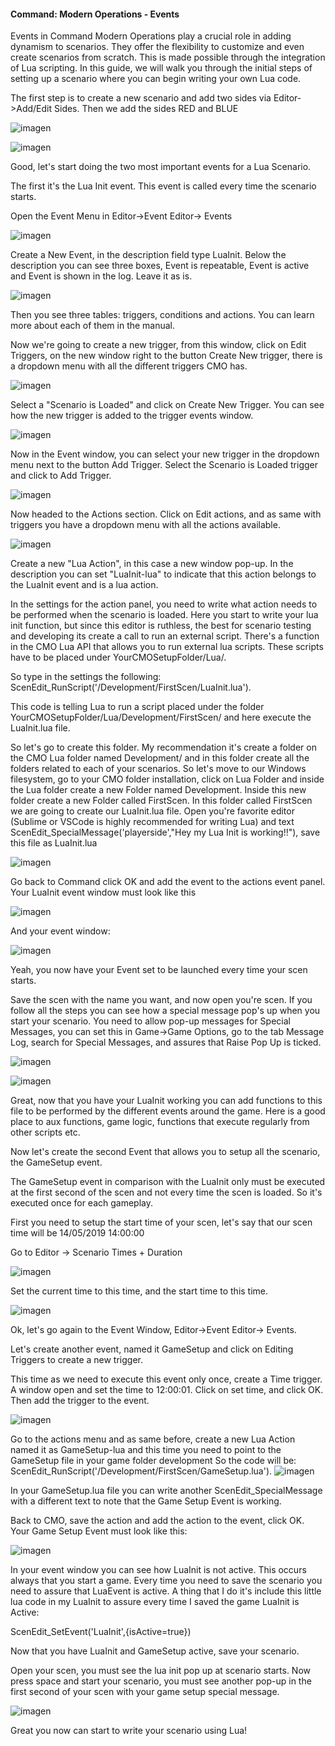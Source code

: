 
#### Command: Modern Operations - Events
Events in Command Modern Operations play a crucial role in adding dynamism to scenarios. They offer the flexibility to customize and even create scenarios from scratch. This is made possible through the integration of Lua scripting. In this guide, we will walk you through the initial steps of setting up a scenario where you can begin writing your own Lua code.

The first step is to create a new scenario and add two sides via Editor->Add/Edit Sides. Then we add the sides RED and BLUE

![imagen](https://github.com/GrandStrategos/Command_Resources/assets/92254994/62eed23f-0390-425b-98bc-6e13de2695f2)


![imagen](https://github.com/GrandStrategos/Command_Resources/assets/92254994/bbecb6b1-f196-4e80-986e-6c92b43bea29)


Good, let's start doing the two most important events for a Lua Scenario. 

The first it's the Lua Init event. This event is called every time the scenario starts.

Open the Event Menu in Editor->Event Editor-> Events

![imagen](https://github.com/GrandStrategos/Command_Resources/assets/92254994/384aed8a-10d6-477a-bc1b-0cadcc5354c1)


Create a New Event, in the description field type LuaInit. Below the description you can see three boxes, Event is repeatable, Event is active and Event is shown in the log. Leave it as is. 

![imagen](https://github.com/GrandStrategos/Command_Resources/assets/92254994/d0f88d02-bdbf-49be-af31-817d9897f7fd)


Then you see three tables: triggers, conditions and actions. You can learn more about each of them in the manual.

Now we're going to create a new trigger, from this window, click on Edit Triggers, on the new window right to the button Create New trigger, there is a dropdown menu with all the different triggers CMO has. 

![imagen](https://github.com/GrandStrategos/Command_Resources/assets/92254994/7fc44bc8-0abf-4e14-88f4-d0e2618de466)


Select a "Scenario is Loaded" and click on Create New Trigger. You can see how the new trigger is added to the trigger events window. 

![imagen](https://github.com/GrandStrategos/Command_Resources/assets/92254994/f1bdc849-5248-4d92-ac4b-5a3aa62a035c)



Now in the Event window, you can select your new trigger in the dropdown menu next to the button Add Trigger. Select the Scenario is Loaded trigger and click to Add Trigger.

![imagen](https://github.com/GrandStrategos/Command_Resources/assets/92254994/8e15c8a8-1821-47b7-95e6-7c8408d274c2)


Now headed to the Actions section. Click on Edit actions, and as same with triggers you have a dropdown menu with all the actions available. 

![imagen](https://github.com/GrandStrategos/Command_Resources/assets/92254994/1c429df5-aa8d-444b-b090-764cee730ca2)


Create a new "Lua Action", in this case a new window pop-up. In the description you can set "LuaInit-lua" to indicate that this action belongs to the LuaInit event and is a lua action. 



In the settings for the action panel, you need to write what action needs to be performed when the scenario is loaded. Here you start to write your lua init function, but since this editor is ruthless, the best for scenario testing and developing its create a call to run an external script. There's a function in the CMO Lua API that allows you to run external lua scripts. These scripts have to be placed under YourCMOSetupFolder/Lua/. 

So type in the settings the following: ScenEdit_RunScript('/Development/FirstScen/LuaInit.lua'). 

This code is telling Lua to run a script placed under the folder YourCMOSetupFolder/Lua/Development/FirstScen/ and here execute the LuaInit.lua file. 

So let's go to create this folder. My recommendation it's create a folder on the CMO Lua folder named Development/ and in this folder create all the folders related to each of your scenarios. So let's move to our Windows filesystem, go to your CMO folder installation, click on Lua Folder and inside the Lua folder create a new Folder named Development. Inside this new folder create a new Folder called FirstScen. In this folder called FirstScen we are going to create our LuaInit.lua file. Open you're favorite editor (Sublime or VSCode is highly recommended for writing Lua) and text ScenEdit_SpecialMessage('playerside',"Hey my Lua Init is working!!"), save this file as LuaInit.lua

![imagen](https://github.com/GrandStrategos/Command_Resources/assets/92254994/64c36123-652f-4c48-bed4-c8ec4c981227)

Go back to Command click OK and add the event to the actions event panel. Your LuaInit event window must look like this

![imagen](https://github.com/GrandStrategos/Command_Resources/assets/92254994/d0be40e1-3f80-42f9-9bc1-b7e52eb2cd40)

And your event window:

![imagen](https://github.com/GrandStrategos/Command_Resources/assets/92254994/776f12aa-6001-4b36-a6b6-b702fd03b86f)


Yeah, you now have your Event set to be launched every time your scen starts.

Save the scen with the name you want, and now open you're scen. If you follow all the steps you can see how a special message pop's up when you start your scenario. You need to allow pop-up messages for Special Messages, you can set this in Game->Game Options, go to the tab Message Log, search for Special Messages, and assures that Raise Pop Up is ticked.

![imagen](https://github.com/GrandStrategos/Command_Resources/assets/92254994/feb7fd74-1abe-4942-ba08-e076b13f308a)


![imagen](https://github.com/GrandStrategos/Command_Resources/assets/92254994/18f5a45c-eae6-4dfc-9b3d-d45b59e45bd0)


Great, now that you have your LuaInit working you can add functions to this file to be performed by the different events around the game. Here is a good place to aux functions, game logic, functions that execute regularly from other scripts etc.


Now let's create the second Event that allows you to setup all the scenario, the GameSetup event.

The GameSetup event in comparison with the LuaInit only must be executed at the first second of the scen and not every time the scen is loaded. So it's executed once for each gameplay.

First you need to setup the start time of your scen, let's say that our scen time will be 14/05/2019 14:00:00

Go to Editor -> Scenario Times + Duration

![imagen](https://github.com/GrandStrategos/Command_Resources/assets/92254994/761af842-9e4c-4d4c-8ed1-d46e937cdcac)


Set the current time to this time, and the start time to this time.

![imagen](https://github.com/GrandStrategos/Command_Resources/assets/92254994/c0f53b50-7d2f-42dc-8b0d-13edf963aedd)

Ok, let's go again to the Event Window, Editor->Event Editor-> Events.

Let's create another event, named it GameSetup and click on Editing Triggers to create a new trigger.

This time as we need to execute this event only once, create a Time trigger. A window open and set the time to 12:00:01. Click on set time, and click OK. Then add the trigger to the event.

![imagen](https://github.com/GrandStrategos/Command_Resources/assets/92254994/0740b07f-96e2-49b2-87b1-074f9e151a40)

Go to the actions menu and as same before, create a new Lua Action named it as GameSetup-lua and this time you need to point to the GameSetup file in your game folder development
So the code will be: ScenEdit_RunScript('/Development/FirstScen/GameSetup.lua'). 
![imagen](https://github.com/GrandStrategos/Command_Resources/assets/92254994/11f10766-27e5-4812-94e5-591430fa4242)

In your GameSetup.lua file you can write another ScenEdit_SpecialMessage with a different text to note that the Game Setup Event is working.

Back to CMO, save the action and add the action to the event, click OK. Your Game Setup Event must look like this:

![imagen](https://github.com/GrandStrategos/Command_Resources/assets/92254994/1c6a8798-eab3-4195-9fdf-3322479eb4ae)

In your event window you can see how LuaInit is not active. This occurs always that you start a game. Every time you need to save the scenario you need to assure that LuaEvent is active. A thing that I do it's include this little lua code in my LuaInit to assure every time I saved the game LuaInit is Active:

ScenEdit_SetEvent('LuaInit',{isActive=true})

Now that you have LuaInit and GameSetup active, save your scenario.

Open your scen, you must see the lua init pop up at scenario starts. Now press space and start your scenario, you must see another pop-up in the first second of your scen with your game setup special message.

![imagen](https://github.com/GrandStrategos/Command_Resources/assets/92254994/57490ecd-64cd-4b9d-80b2-2689f30902d4)


Great you now can start to write your scenario using Lua!
